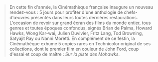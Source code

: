 > En cette fin d'année, la Cinémathèque française inaugure un nouveau rendez-vous : 5 jours pour profiter d'une anthologie de chefs-d'œuvres présentés dans leurs toutes dernières restaurations. L'occasion de revoir sur grand écran des films du monde entier, tous genres et toutes époques confondus, signés Brian de Palma, Howard Hawks, Wong Kar-wai, Julien Duvivier, Fritz Lang, Tod Browning, Satyajit Ray ou Nanni Moretti. En complément de ce festin, la Cinémathèque exhume 5 copies rares en Technicolor original de ses collections, dont le premier film en couleur de John Ford, coup d'essai et coup de maître : _Sur la piste des Mohawks_.
